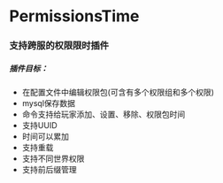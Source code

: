 # PermissionsTime
### 支持跨服的权限限时插件

##### 插件目标：

- 在配置文件中编辑权限包(可含有多个权限组和多个权限)
- mysql保存数据
- 命令支持给玩家添加、设置、移除、权限包时间
- 支持UUID
- 时间可以累加
- 支持重载
- 支持不同世界权限
- 支持前后缀管理